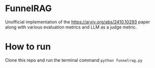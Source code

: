 # FunnelRAG
Unofficial implementation of the https://arxiv.org/abs/2410.10293 paper along with various evaluation metrics and LLM as a judge metric.
# How to run
Clone this repo and run the terminal command `python funnelrag.py`

